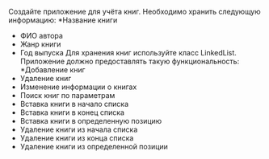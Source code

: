 Создайте приложение для учёта книг. Необходимо хранить следующую информацию:
*Название книги
* ФИО автора
* Жанр книги
* Год выпуска
Для хранения книг используйте класс LinkedList<T>.
Приложение должно предоставлять такую функциональность:
*Добавление книг
* Удаление книг
* Изменение информации о книгах
* Поиск книг по параметрам
* Вставка книги в начало списка
* Вставка книги в конец списка
* Вставка книги в определенную позицию
* Удаление книги из начала списка
* Удаление книги из конца списка
* Удаление книги из определенной позиции
